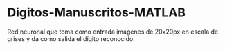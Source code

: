 # Digitos-Manuscritos-MATLAB
Red neuronal que toma como entrada imágenes de 20x20px en escala de grises y da como salida el dígito reconocido.
